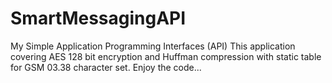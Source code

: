 # SmartMessagingAPI
My Simple Application Programming Interfaces (API)
This application covering AES 128 bit encryption and Huffman compression with static table for GSM 03.38 character set.
Enjoy the code...
